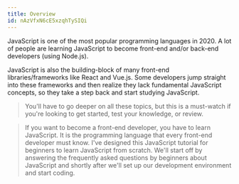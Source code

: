 ```yaml
---
title: Overview
id: nAzVfxN6cE5xzqhTySIQi
---
```


JavaScript is one of the most popular programming languages in 2020. A lot of people are learning JavaScript to become front-end and/or back-end developers (using Node.js).

JavaScript is also the building-block of many front-end libraries/frameworks like React and Vue.js. Some developers jump straight into these frameworks and then realize they lack fundamental JavaScript concepts, so they take a step back and start studying JavaScript.

<link-bookmark href="https://www.youtube.com/watch?v=c-I5S_zTwAc" title="JavaScript Tutorial for Beginners: Learn JavaScript in 1 Hour [2020]">

> You'll have to go deeper on all these topics, but this is a must-watch if you're looking to get started, test your knowledge, or review.

</link-bookmark>

<link-bookmark href="https://www.youtube.com/watch?v=W6NZfCO5SIk" title="JavaScript Tutorial for Beginners: Learn JavaScript in 1 Hour [2020]" :concepts="['What is JavaScript', 'Variables', 'Constants', 'Primitive Types', 'Objects', 'Arrays', 'Functions']">

> If you want to become a front-end developer, you have to learn JavaScript. It is the programming language that every front-end developer must know. I've designed this JavaScript tutorial for beginners to learn JavaScript from scratch. We'll start off by answering the frequently asked questions by beginners about JavaScript and shortly after we'll set up our development environment and start coding. 

</link-bookmark>
